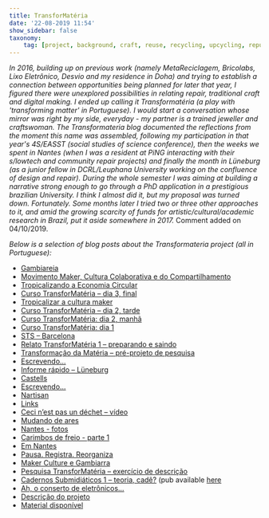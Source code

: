 ```yaml
---
title: TransforMatéria
date: '22-08-2019 11:54'
show_sidebar: false
taxonomy:
    tag: [project, background, craft, reuse, recycling, upcycling, repurposing, circularity]
---
```


*In 2016, building up on previous work (namely MetaReciclagem, Bricolabs, Lixo Eletrônico, Desvio and my residence in Doha) and trying to establish a connection between opportunities being planned for later that year, I figured there were unexplored possibilities in relating repair, traditional craft and digital making. I ended up calling it Transformatéria (a play with 'transforming matter' in Portuguese). I would start a conversation whose mirror was right by my side, everyday - my partner is a trained jeweller and craftswoman. The Transformateria blog documented the reflections from the moment this name was assembled, following my participation in that year's 4S/EASST (social studies of science conference), then the weeks we spent in Nantes (when I was a resident at PiNG interacting with their s/lowtech and community repair projects) and finally the month in Lüneburg (as a junior fellow in DCRL/Leuphana University working on the confluence of design and repair). During the whole semester I was aiming at building a narrative strong enough to go through a PhD application in a prestigious brazilian University. I think I almost did it, but my proposal was turned down. Fortunately. Some months later I tried two or three other approaches to it, and amid the growing scarcity of funds for artistic/cultural/academic research in Brazil, put it aside somewhere in 2017.* Comment added on 04/10/2019.

*Below is a selection of blog posts about the Transformateria project (all in Portuguese):*

- [Gambiareia](https://transformateria.wordpress.com/2017/11/30/gambiareia/)
- [Movimento Maker, Cultura Colaborativa e do Compartilhamento](https://transformateria.wordpress.com/2017/05/22/movimento-maker-cultura-colaborativa-e-do-compartilhamento/)
- [Tropicalizando a Economia Circular](https://transformateria.wordpress.com/2017/05/20/tropicalizando-a-economia-circular/)
- [Curso TransforMatéria – dia 3, final](https://transformateria.wordpress.com/2017/04/21/curso-transformateria-dia-3-final/)
- [Tropicalizar a cultura maker](https://transformateria.wordpress.com/2017/04/15/tropicalizar-a-cultura-maker/)
- [Curso TransforMatéria – dia 2, tarde](https://transformateria.wordpress.com/2017/04/08/curso-transformateria-dia-2-tarde/)
- [Curso TransforMatéria: dia 2, manhã](https://transformateria.wordpress.com/2017/04/02/curso-transformateria-dia-2-manha/)
- [Curso TransforMatéria: dia 1](https://transformateria.wordpress.com/2017/04/01/curso-transformateria-dia-1/)
- [STS – Barcelona](https://transformateria.wordpress.com/2017/01/23/sts-barcelona/)
- [Relato TransforMatéria 1 – preparando e saindo](https://transformateria.wordpress.com/2017/01/16/relato-transformateria-1-preparando-e-saindo/)
- [Transformação da Matéria – pré-projeto de pesquisa](https://transformateria.wordpress.com/2016/12/14/transformacao-da-materia-pre-projeto-de-pesquisa/)
- [Escrevendo...](https://transformateria.wordpress.com/2016/11/06/escrevendo/)
- [Informe rápido – Lüneburg](https://transformateria.wordpress.com/2016/11/17/informe-rapido-luneburg/)
- [Castells](https://transformateria.wordpress.com/2016/11/10/castells/)
- [Escrevendo...](https://transformateria.wordpress.com/2016/11/06/escrevendo/)
- [Nartisan](https://transformateria.wordpress.com/2016/10/18/nartisan/)
- [Links](https://transformateria.wordpress.com/2016/10/13/links/)
- [Ceci n’est pas un déchet – vídeo](https://transformateria.wordpress.com/2016/10/07/ceci-nest-pas-un-dechet-video/)
- [Mudando de ares](https://transformateria.wordpress.com/2016/10/02/mudando-de-ares/)
- [Nantes - fotos](https://transformateria.wordpress.com/2016/09/29/nantes-fotos/)
- [Carimbos de freio - parte 1](https://transformateria.wordpress.com/2016/09/20/carimbos-de-freio-parte-1/)
- [Em Nantes](https://transformateria.wordpress.com/2016/09/13/em-nantes/)
- [Pausa. Registra. Reorganiza](https://transformateria.wordpress.com/2016/09/02/pausa-registra-reorganiza/)
- [Maker Culture e Gambiarra](https://transformateria.wordpress.com/2016/08/16/maker-culture-e-gambiarra/)
- [Pesquisa TransforMatéria – exercício de descrição](https://transformateria.wordpress.com/2016/08/10/pesquisa-transformateria-exercicio-de-descricao/)
- [Cadernos Submidiáticos 1 – teoria, cadê?](https://transformateria.wordpress.com/2016/08/05/cadernos-submidiaticos-1-teoria-cade/)  (pub available [here](https://archive.org/details/cadernos-submidiaticos-01/page/n21)
- [Ah, o conserto de eletrônicos…](https://transformateria.wordpress.com/2016/07/08/ah-o-conserto-de-eletronicos/)
- [Descrição do projeto](https://transformateria.wordpress.com/2016/07/04/descricao-do-projeto/)
- [Material disponível](https://transformateria.wordpress.com/2016/06/20/material-disponivel/)
